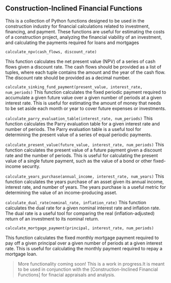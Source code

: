 ## Construction-Inclined Financial Functions

This is a collection of Python functions designed to be used in the construction industry for financial calculations related to investment, financing, and payment. These functions are useful for estimating the costs of a construction project, analyzing the financial viability of an investment, and calculating the payments required for loans and mortgages

`calculate_npv(cash_flows, discount_rate)`

This function calculates the net present value (NPV) of a series of cash flows given a discount rate. The cash flows should be provided as a list of tuples, where each tuple contains the amount and the year of the cash flow. The discount rate should be provided as a decimal number.

`calculate_sinking_fund_payment(present_value, interest_rate, num_periods)`
This function calculates the fixed periodic payment required to accumulate a given future value over a given number of periods at a given interest rate. This is useful for estimating the amount of money that needs to be set aside each month or year to cover future expenses or investments.

`calculate_parry_evaluation_table(interest_rate, num_periods)`
This function calculates the Parry evaluation table for a given interest rate and number of periods. The Parry evaluation table is a useful tool for determining the present value of a series of equal periodic payments.

`calculate_present_value(future_value, interest_rate, num_periods)`
This function calculates the present value of a future payment given a discount rate and the number of periods. This is useful for calculating the present value of a single future payment, such as the value of a bond or other fixed-income security.

`calculate_years_purchase(annual_income, interest_rate, num_years)`
This function calculates the years purchase of an asset given its annual income, interest rate, and number of years. The years purchase is a useful metric for determining the value of an income-producing asset.

`calculate_dual_rate(nominal_rate, inflation_rate)`
This function calculates the dual rate for a given nominal interest rate and inflation rate. The dual rate is a useful tool for comparing the real (inflation-adjusted) return of an investment to its nominal return.

`calculate_mortgage_payment(principal, interest_rate, num_periods)`

This function calculates the fixed monthly mortgage payment required to pay off a given principal over a given number of periods at a given interest rate. This is useful for calculating the monthly payment required to repay a mortgage loan.

> More functionality coming soon! This is a work in progress.It is meant to be used in conjunction with the [Construction-Inclined Financial Functions] for finacial appraisals and analysis. 



